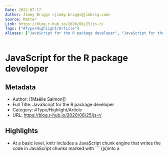 ```yaml
---
Date: 2022-07-17
Author: Jimmy Briggs <jimmy.briggs@jimbrig.com>
Source: Matter
Link: https://blog.r-hub.io/2020/08/25/js-r/
Tags: ["#Type/Highlight/Article"]
Aliases: ["JavaScript for the R package developer", "JavaScript for the R package developer"]
---
```

# JavaScript for the R package developer

## Metadata
- Author: [[Maëlle Salmon]]
- Full Title: JavaScript for the R package developer
- Category: #Type/Highlight/Article
- URL: https://blog.r-hub.io/2020/08/25/js-r/

## Highlights
- At a basic level, knitr includes a JavaScript chunk engine that writes the code in JavaScript chunks marked with ````{js}into a<script>` tag in the HTML document. The JS code is then rendered in the browser when the reader opens the output document! Now, what about executing JS code at compile time i.e. when knitting? For that the experimental bubble package provides a knitr engines that uses Node to run JavaScript chunks and insert the results in the rendered output.
- JavaScript in your R package
- Bundling JavaScript code
- The easiest way to interface JavaScript code from an R package is using the V8 package. From its docs, “A major advantage over the other foreign language interfaces is that V8 requires no compilers, external executables or other run-time dependencies. The entire engine is contained within a 6MB package (2MB zipped) and works on all major platforms.” V8 documentation includes a vignette on how to use JavaScript libraries with V8. Some examples of use include the js package, “A set of utilities for working with JavaScript syntax in R"; jsonld for working with, well, JSON-LD where LD means Linked Data; slugify (not on CRAN) for creating slugs out of strings.
- For another approach, depending on a local NodeJS and Node Package Manager (NPM) installation, see Colin Fay’s blog post “How to Write an R Package Wrapping a NodeJS Module”. An interesting read about NPM and R, even if you end up going the easier V8 route.
- JavaScript for your package documentation
- The roxygenlabs package, that is an incubator for experimental roxygen features, includes a way to add JS themes to your documentation. With its default JS script, your examples gain a copy-paste button! Noam Ross once described a way to include a searchable table in reference pages, with DT.
- Web dependency management HTML Dependencies
- A third, and most common, way in which you as an R package developer might interact with JavaScript is to repackage web dependencies, such as JavaScript and CSS libraries, that enhance HTML documents and Shiny apps! For that, you’ll want to learn about the htmltools package, in particular for its htmlDependency() function.
- As Hadley Wickham describes in the Managing JavaScript/CSS dependencies section of Mastering Shiny, an HTML dependency object describes a single JavaScript/CSS library, which often contains one or more JavaScript and/or CSS files and additional assets. As an R package author providing reusable web components for Shiny or R Markdown, in Hadley’s words, you “absolutely should be using HTML dependency objects rather than calling tags$link(), tags$script(), includeCSS(), or includeScript() directly.”
- htmlDependency()
- There are two main advantages to using htmltools::htmlDependency(). First, HTML dependencies can be included with HTML generated with htmltools, and htmltools will ensure that the dependencies are loaded only once per page, even if multiple components appear on a page. Second, if components from different packages depend on the same JavaScript or CSS library, htmltools can detect and resolve conflicts and load only the most recent version of the same dependency.
- JS and package robustness
